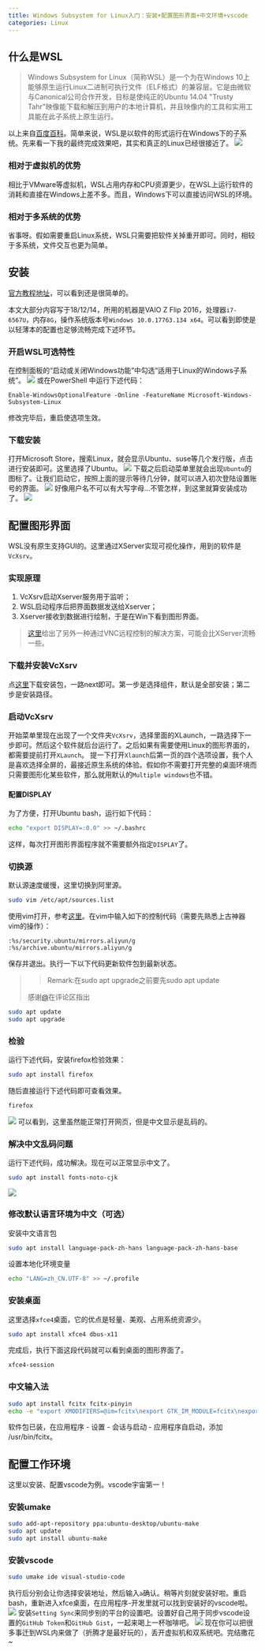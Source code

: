 ```yaml
---
title: Windows Subsystem for Linux入门：安装+配置图形界面+中文环境+vscode
categories: Linux
---
```

## 什么是WSL
> Windows Subsystem for Linux（简称WSL）是一个为在Windows 10上能够原生运行Linux二进制可执行文件（ELF格式）的兼容层。它是由微软与Canonical公司合作开发，目标是使纯正的Ubuntu 14.04 "Trusty Tahr"映像能下载和解压到用户的本地计算机，并且映像内的工具和实用工具能在此子系统上原生运行。

以上来自[百度百科](https://baike.baidu.com/item/wsl/20359185)。简单来说，WSL是以软件的形式运行在Windows下的子系统。先来看一下我的最终完成效果吧，其实和真正的Linux已经很接近了。
![](/public/image/2018-12-14-1.png)
### 相对于虚拟机的优势
相比于VMware等虚拟机，WSL占用内存和CPU资源更少，在WSL上运行软件的消耗和直接在Windows上差不多。而且，Windows下可以直接访问WSL的环境。
### 相对于多系统的优势
省事呀。假如需要重启Linux系统，WSL只需要把软件关掉重开即可。同时，相较于多系统，文件交互也更为简单。
## 安装
[官方教程地址](https://docs.microsoft.com/zh-cn/windows/wsl/install-win10)，可以看到还是很简单的。

本文大部分内容写于18/12/14，所用的机器是VAIO Z Flip 2016，处理器`i7-6567U`，内存`8G`，操作系统版本号`Windows 10.0.17763.134 x64`。可以看到即使是以轻薄本的配置也足够流畅完成下述环节。
### 开启WSL可选特性
在控制面板的“启动或关闭Windows功能”中勾选“适用于Linux的Windows子系统”。
![](/public/image/2018-12-14-2.png)
或在PowerShell 中运行下述代码：
```
Enable-WindowsOptionalFeature -Online -FeatureName Microsoft-Windows-Subsystem-Linux
```
修改完毕后，重启使选项生效。
### 下载安装
打开Microsoft Store，搜索Linux，就会显示Ubuntu、suse等几个发行版，点击进行安装即可。这里选择了Ubuntu。
![](/public/image/2018-12-14-3.png)
下载之后启动菜单里就会出现`Ubuntu`的图标了。让我们启动它，按照上面的提示等待几分钟，就可以进入初次登陆设置账号的界面。
![](/public/image/2018-12-14-4.png)
好像用户名不可以有大写字母…不管怎样，到这里就算安装成功了。
![](/public/image/2018-12-14-5.png)
## 配置图形界面
WSL没有原生支持GUI的。这里通过XServer实现可视化操作，用到的软件是`VcXsrv`。
### 实现原理
1. VcXsrv启动Xserver服务用于监听；
2. WSL启动程序后把界面数据发送给Xserver；
3. Xserver接收到数据进行绘制，于是在Win下看到图形界面。

> [这里](https://www.jianshu.com/p/bc38ed12da1d)给出了另外一种通过VNC远程控制的解决方案，可能会比XServer流畅一些。

### 下载并安装VcXsrv
点[这里](https://sourceforge.net/projects/vcxsrv/)下载安装包，一路next即可。第一步是选择组件，默认是全部安装；第二步是安装路径。
### 启动VcXsrv
开始菜单里现在出现了一个文件夹`VcXsrv`，选择里面的XLaunch，一路选择下一步即可。然后这个软件就后台运行了。之后如果有需要使用Linux的图形界面的，都需要提前打开`XLaunch`。
提一下打开`Xlaunch`后第一页的四个选项设置，我个人是喜欢选择全屏的，最接近原生系统的体验。假如你不需要打开完整的桌面环境而只需要图形化某些软件，那么就用默认的`Multiple windows`也不错。
#### 配置DISPLAY
为了方便，打开Ubuntu bash，运行如下代码：
```bash
echo "export DISPLAY=:0.0" >> ~/.bashrc
```
这样，每次打开图形界面程序就不需要额外指定`DISPLAY`了。
### 切换源
默认源速度缓慢，这里切换到阿里源。
```bash
sudo vim /etc/apt/sources.list
```
使用vim打开，参考[这里](https://www.sunzhongwei.com/mip/modify-the-wsl-ubuntu-1804-default-source-for-ali-cloud-images)。在vim中输入如下的控制代码（需要先熟悉上古神器vim的操作）：
```
:%s/security.ubuntu/mirrors.aliyun/g
:%s/archive.ubuntu/mirrors.aliyun/g
```
保存并退出。执行一下以下代码更新软件包到最新状态。
> > Remark:在sudo apt upgrade之前要先sudo apt update
>
> 感谢[@](https://wu-kan.github.io/posts/linux/Windows-Subsystem-for-Linux#5c5079d2303f394f828dd8e0)在评论区指出

```bash
sudo apt update
sudo apt upgrade
```
### 检验
运行下述代码，安装firefox检验效果：
```bash
sudo apt install firefox
```
随后直接运行下述代码即可查看效果。
```bash
firefox
```
![](/public/image/2018-12-14-6.png)
可以看到，这里虽然能正常打开网页，但是中文显示是乱码的。
### 解决中文乱码问题
运行下述代码，成功解决。现在可以正常显示中文了。
```bash
sudo apt install fonts-noto-cjk
```
![](/public/image/2018-12-14-7.png)
### 修改默认语言环境为中文（可选）
安装中文语言包
```bash
sudo apt install language-pack-zh-hans language-pack-zh-hans-base
```
设置本地化环境变量
```bash
echo "LANG=zh_CN.UTF-8" >> ~/.profile
```
### 安装桌面
这里选择`xfce4`桌面，它的优点是轻量、美观、占用系统资源少。
```bash
sudo apt install xfce4 dbus-x11
```
完成后，执行下面这段代码就可以看到桌面的图形界面了。
```bash
xfce4-session
```
### 中文输入法
```bash
sudo apt install fcitx fcitx-pinyin
echo -e "export XMODIFIERS=@im=fcitx\nexport GTK_IM_MODULE=fcitx\nexport QT_IM_MODULE=fcitx\n" >> .profile
```
软件包已装，在应用程序 - 设置 - 会话与启动 - 应用程序自启动，添加 /usr/bin/fcitx。
## 配置工作环境
这里以安装、配置vscode为例。vscode宇宙第一！
### 安装umake
```bash
sudo add-apt-repository ppa:ubuntu-desktop/ubuntu-make
sudo apt update
sudo apt install ubuntu-make
```
### 安装vscode
```bash
sudo umake ide visual-studio-code
```
执行后分别会让你选择安装地址，然后输入`a`确认。稍等片刻就安装好啦。重启bash，重新进入xfce桌面，在应用程序-开发里就可以找到安装好的vscode啦。
![](/public/image/2018-12-14-8.png)
安装`Setting Sync`来同步别的平台的设置吧。设置好自己用于同步vscode设置的`GitHub Token`和`GitHub Gist`，一起来喝上一杯咖啡吧。
![](/public/image/2018-12-14-9.png)
现在你可以把很多事迁到WSL内来做了（折腾才是最好玩的），丢开虚拟机和双系统吧。完结撒花~
